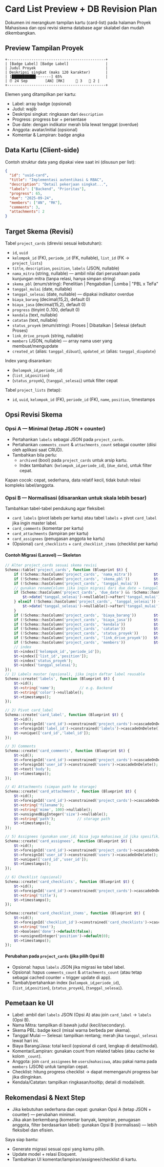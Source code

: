 # Card List Preview + DB Revision Plan

Dokumen ini merangkum tampilan kartu (card-list) pada halaman Proyek Mahasiswa dan opsi revisi skema database agar skalabel dan mudah dikembangkan.

## Preview Tampilan Proyek
```
+---------------------------------------------+
| [Badge Label] [Badge Label]                 |
| Judul Proyek                                |
| Deskripsi singkat (maks 120 karakter)       |
| [███████████-------] 65%                    |
| ⏰ 24 Sep        [AN] [RK]     💬 3   📎 2 |
+---------------------------------------------+
```
Elemen yang ditampilkan per kartu:
- Label: array badge (opsional)
- Judul: wajib
- Deskripsi singkat: ringkasan dari `description`
- Progress: progress bar + persentase
- Due date: dengan indikator merah bila lewat tenggat (overdue)
- Anggota: avatar/initial (opsional)
- Komentar & Lampiran: badge angka

## Data Kartu (Client-side)
Contoh struktur data yang dipakai view saat ini (disusun per list):
```json
{
  "id": "uuid-card",
  "title": "Implementasi autentikasi & RBAC",
  "description": "Detail pekerjaan singkat...",
  "labels": ["Backend", "Prioritas"],
  "progress": 65,
  "due": "2025-09-24",
  "members": ["AN", "RK"],
  "comments": 3,
  "attachments": 2
}
```

## Target Skema (Revisi)
Tabel `project_cards` (direvisi sesuai kebutuhan):
- `id`, `uuid`
- `kelompok_id` (FK), `periode_id` (FK, nullable), `list_id` (FK → `project_lists`)
- `title`, `description`, `position`, `labels` (JSON, nullable)
- `nama_mitra` (string, nullable) — ambil nilai dari perusahaan pada kunjungan mitra (tanpa relasi, hanya simpan string)
- `skema_pbl` (enum/string): Penelitian | Pengabdian | Lomba | "PBL x TeFa"
- `tanggal_mulai` (date, nullable)
- `tanggal_selesai` (date, nullable) — dipakai indikator overdue
- `biaya_barang` (decimal(15,2), default 0)
- `biaya_jasa`   (decimal(15,2), default 0)
- `progress` (tinyint 0..100, default 0)
- `kendala` (text, nullable)
- `catatan` (text, nullable)
- `status_proyek` (enum/string): Proses | Dibatalkan | Selesai (default Proses)
- `link_drive_proyek` (string, nullable)
- `members` (JSON, nullable) — array nama user yang membuat/mengupdate
- `created_at` (alias: `tanggal_dibuat`), `updated_at` (alias: `tanggal_diupdate`)

Index yang disarankan:
- (`kelompok_id`,`periode_id`)
- (`list_id`,`position`)
- (`status_proyek`), (`tanggal_selesai`) untuk filter cepat

Tabel `project_lists` (tetap):
- `id`, `uuid`, `kelompok_id` (FK), `periode_id` (FK), `name`, `position`, timestamps

## Opsi Revisi Skema
### Opsi A — Minimal (tetap JSON + counter)
- Pertahankan `labels` sebagai JSON pada `project_cards`.
- Pertahankan `comments_count` & `attachments_count` sebagai counter (diisi oleh aplikasi saat CRUD).
- Tambahkan bila perlu:
  - `archived` (bool) pada `project_cards` untuk arsip kartu.
  - Index tambahan: (`kelompok_id`,`periode_id`), (`due_date`), untuk filter cepat.

Kapan cocok: cepat, sederhana, data relatif kecil, tidak butuh relasi kompleks label/anggota.

### Opsi B — Normalisasi (disarankan untuk skala lebih besar)
Tambahkan tabel-tabel pendukung agar fleksibel:
- `card_labels` (pivot labels per kartu) atau tabel `labels` + pivot `card_label` jika ingin master label.
- `card_comments` (komentar per kartu)
- `card_attachments` (lampiran per kartu)
- `card_assignees` (penugasan anggota ke kartu)
- (Opsional) `card_checklists` + `card_checklist_items` (checklist per kartu)

#### Contoh Migrasi (Laravel) — Skeleton
```php
// Alter project_cards sesuai skema revisi
Schema::table('project_cards', function (Blueprint $t) {
    if (!Schema::hasColumn('project_cards', 'nama_mitra'))          $t->string('nama_mitra')->nullable()->after('labels');
    if (!Schema::hasColumn('project_cards', 'skema_pbl'))           $t->string('skema_pbl', 50)->nullable()->after('nama_mitra');
    if (!Schema::hasColumn('project_cards', 'tanggal_mulai'))       $t->date('tanggal_mulai')->nullable()->after('skema_pbl');
    // gunakan renameColumn jika ingin migrasi dari due_date → tanggal_selesai
    if (Schema::hasColumn('project_cards', 'due_date') && !Schema::hasColumn('project_cards', 'tanggal_selesai')) {
        $t->date('tanggal_selesai')->nullable()->after('tanggal_mulai');
    } elseif (!Schema::hasColumn('project_cards', 'tanggal_selesai')) {
        $t->date('tanggal_selesai')->nullable()->after('tanggal_mulai');
    }
    if (!Schema::hasColumn('project_cards', 'biaya_barang'))        $t->decimal('biaya_barang', 15, 2)->default(0)->after('tanggal_selesai');
    if (!Schema::hasColumn('project_cards', 'biaya_jasa'))          $t->decimal('biaya_jasa', 15, 2)->default(0)->after('biaya_barang');
    if (!Schema::hasColumn('project_cards', 'kendala'))             $t->text('kendala')->nullable()->after('progress');
    if (!Schema::hasColumn('project_cards', 'catatan'))             $t->text('catatan')->nullable()->after('kendala');
    if (!Schema::hasColumn('project_cards', 'status_proyek'))       $t->string('status_proyek', 20)->default('Proses')->after('catatan');
    if (!Schema::hasColumn('project_cards', 'link_drive_proyek'))   $t->string('link_drive_proyek')->nullable()->after('status_proyek');
    if (!Schema::hasColumn('project_cards', 'members'))             $t->json('members')->nullable()->after('link_drive_proyek');
    // index
    $t->index(['kelompok_id','periode_id']);
    $t->index(['list_id','position']);
    $t->index('status_proyek');
    $t->index('tanggal_selesai');
});
// 1) Labels master (opsional), jika ingin daftar label reusable
Schema::create('labels', function (Blueprint $t) {
    $t->id();
    $t->string('name');           // e.g. Backend
    $t->string('color')->nullable();
    $t->timestamps();
});

// 2) Pivot card_label
Schema::create('card_label', function (Blueprint $t) {
    $t->id();
    $t->foreignId('card_id')->constrained('project_cards')->cascadeOnDelete();
    $t->foreignId('label_id')->constrained('labels')->cascadeOnDelete();
    $t->unique(['card_id','label_id']);
});

// 3) Comments
Schema::create('card_comments', function (Blueprint $t) {
    $t->id();
    $t->foreignId('card_id')->constrained('project_cards')->cascadeOnDelete();
    $t->foreignId('user_id')->constrained('users')->cascadeOnDelete();
    $t->text('body');
    $t->timestamps();
});

// 4) Attachments (simpan path ke storage)
Schema::create('card_attachments', function (Blueprint $t) {
    $t->id();
    $t->foreignId('card_id')->constrained('project_cards')->cascadeOnDelete();
    $t->string('filename');
    $t->string('mime', 100)->nullable();
    $t->unsignedBigInteger('size')->nullable();
    $t->string('path');          // storage path
    $t->timestamps();
});

// 5) Assignees (gunakan user_id; bisa juga mahasiswa_id jika spesifik)
Schema::create('card_assignees', function (Blueprint $t) {
    $t->id();
    $t->foreignId('card_id')->constrained('project_cards')->cascadeOnDelete();
    $t->foreignId('user_id')->constrained('users')->cascadeOnDelete();
    $t->unique(['card_id','user_id']);
    $t->timestamps();
});

// 6) Checklist (opsional)
Schema::create('card_checklists', function (Blueprint $t) {
    $t->id();
    $t->foreignId('card_id')->constrained('project_cards')->cascadeOnDelete();
    $t->string('title');
    $t->timestamps();
});

Schema::create('card_checklist_items', function (Blueprint $t) {
    $t->id();
    $t->foreignId('checklist_id')->constrained('card_checklists')->cascadeOnDelete();
    $t->string('text');
    $t->boolean('done')->default(false);
    $t->unsignedInteger('position')->default(0);
    $t->timestamps();
});
```

#### Perubahan pada `project_cards` (jika pilih Opsi B)
- Opsional: hapus `labels` JSON jika migrasi ke tabel label.
- Opsional: hapus `comments_count` & `attachments_count` (atau tetap sebagai cached counter + trigger update di app).
- Tambah/pertahankan index (`kelompok_id`,`periode_id`), (`list_id`,`position`), (`status_proyek`), (`tanggal_selesai`).

## Pemetaan ke UI
- Label: ambil dari `labels` JSON (Opsi A) atau join `card_label` → `labels` (Opsi B).
- Nama Mitra: tampilkan di bawah judul (kecil/secondary).
- Skema PBL: badge kecil (misal warna berbeda per skema).
- Tanggal Mulai — Selesai: tampilkan rentang; merah jika `tanggal_selesai` lewat hari ini.
- Biaya Barang/Jasa: total kecil (opsional di card, lengkap di detail/modal).
- Komentar/Lampiran: gunakan count from related tables (atau cache ke kolom `_count`).
- Anggota: join `card_assignees` ke `users`/`mahasiswa`, atau pakai nama pada `members` (JSON) untuk tampilan cepat.
- Checklist: hitung progress checklist → dapat memengaruhi progress bar jika diinginkan.
- Kendala/Catatan: tampilkan ringkasan/tooltip; detail di modal/edit.

## Rekomendasi & Next Step
- Jika kebutuhan sederhana dan cepat: gunakan Opsi A (tetap JSON + counter) — perubahan minimal.
- Jika akan berkembang (komentar banyak, lampiran, penugasan anggota, filter berdasarkan label): gunakan Opsi B (normalisasi) — lebih fleksibel dan efisien.

Saya siap bantu:
- Generate migrasi sesuai opsi yang kamu pilih.
- Update model + relasi Eloquent.
- Tambahkan UI komentar/lampiran/assignee/checklist di kartu.
